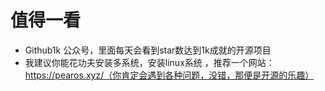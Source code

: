 # 值得一看

- Github1k 公众号，里面每天会看到star数达到1k成就的开源项目
- 我建议你能花功夫安装多系统，安装linux系统  ，推荐一个网站：https://pearos.xyz/（你肯定会遇到各种问题，没错，那便是开源的乐趣）
